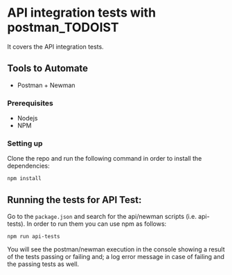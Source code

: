 # API integration tests with postman_TODOIST

It covers the API integration tests.

## Tools to Automate

* Postman + Newman

### Prerequisites

* Nodejs
* NPM

### Setting up

Clone the repo and run the following command in order to install the dependencies:

```
npm install
```

## Running the tests for API Test:

Go to the `package.json` and search for the api/newman scripts (i.e. api-tests). In order to run them you can use npm as follows:

```
npm run api-tests
```

You will see the postman/newman execution in the console showing a result of the tests passing or failing and; a log error message in case of failing and the passing tests as well.
